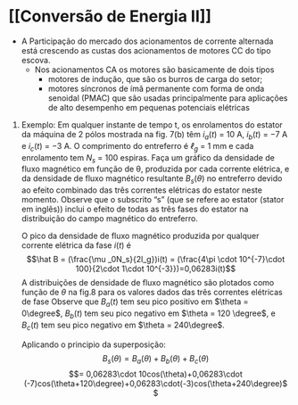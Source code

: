 # [[Conversão de Energia II]]

- A Participação do mercado dos acionamentos de corrente alternada está crescendo as custas dos acionamentos de motores CC do tipo escova.
	- Nos acionamentos CA os motores são basicamente de dois tipos
		- motores de indução, que são os burros de carga do setor;
		- motores síncronos de ímã permanente com forma de onda senoidal (PMAC) que são usadas principalmente para aplicações de alto desempenho em pequenas potenciais elétricas

1. Exemplo: Em qualquer instante de tempo t, os enrolamentos do estator da máquina de 2 pólos mostrada na fig. 7(b) têm $i_a(t)$ = 10 A, $i_b(t)$ = −7 A e $i_c(t)$ = −3 A. O comprimento do entreferro é $ℓ_g$ = 1 mm e cada enrolamento tem $N_s$ = 100 espiras. Faça um gráfico da densidade de fluxo magnético em função de θ, produzida por cada corrente elétrica, e da densidade de fluxo magnético resultante $B_s(\theta)$ no entreferro devido ao efeito combinado das três correntes elétricas do estator neste momento. Observe que o subscrito “s” (que se refere ao estator (stator em inglês)) inclui o efeito de todas as três fases do estator na distribuição do campo magnético do entreferro.

	O pico da densidade de fluxo magnético produzida por qualquer corrente elétrica da fase $i(t)$ é
	$$\hat B = (\frac{\mu _0N_s}{2l_g})i(t) = (\frac{4\pi \cdot 10^{-7}\cdot 100}{2\cdot 1\cdot 10^{-3}})=0,06283i(t)$$
	A distribuições de densidade de fluxo magnético são plotados como função de $\theta$ na fig.8 para os valores dados das três correntes elétricas de fase
	Observe que $B_a(t)$ tem seu pico positivo em $\theta = 0\degree$, $B_b(t)$ tem seu pico negativo em $\theta = 120 \degree$, e $B_c(t)$ tem seu pico negativo em $\theta = 240\degree$.

	Aplicando o principio da superposição:
	$$B_s(\theta) = B_a(\theta)+B_b(\theta)+B_c(\theta)$$	$$= 0,06283\cdot 10cos(\theta)+0,06283\cdot (-7)cos(\theta+120\degree)+0,06283\cdot(-3)cos(\theta+240\degree)$$

